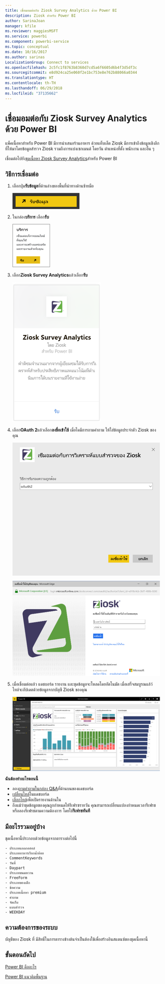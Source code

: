 ```yaml
---
title: เชื่อมอมต่อกับ Ziosk Survey Analytics ด้วย Power BI
description: Ziosk สำหรับ Power BI
author: SarinaJoan
manager: kfile
ms.reviewer: maggiesMSFT
ms.service: powerbi
ms.component: powerbi-service
ms.topic: conceptual
ms.date: 10/16/2017
ms.author: sarinas
LocalizationGroup: Connect to services
ms.openlocfilehash: 2c5fc1f8763b8360d7cd5a6f6605d6b4f3d5df3c
ms.sourcegitcommit: e8d924ca25e060f2e1bc753e8e762b88066a0344
ms.translationtype: HT
ms.contentlocale: th-TH
ms.lasthandoff: 06/29/2018
ms.locfileid: "37135662"
---
```

# <a name="connect-to-ziosk-survey-analytics-with-power-bi"></a>เชื่อมอมต่อกับ Ziosk Survey Analytics ด้วย Power BI
แพ็คเนื้อหาสำหรับ Power BI มีการนำเสนอร้านอาหาร ด้วยแท็บเล็ต Ziosk มีการเข้าถึงข้อมูลเชิงลึกที่ให้มาโดยข้อมูลสำรวจ Ziosk รวมถึงการแบ่งเซกเมนต์ โดยวัน ตำแหน่งที่ตั้ง พนักงาน และอื่น ๆ

เชื่อมต่อไปยัง[ชุดเนื้อหา Ziosk Survey Analytics](https://app.powerbi.com/getdata/services/ziosk-survey-analytics)สำหรับ Power BI

## <a name="how-to-connect"></a>วิธีการเชื่อมต่อ
1. เลือกปุ่ม**รับข้อมูล**ที่ด้านล่างของพื้นที่นำทางด้านซ้ายมือ  
   
    ![](media/service-connect-to-ziosk/getdata.png)
2. ในกล่อง**บริการ** เลือก**รับ**  
   
    ![](media/service-connect-to-ziosk/services.png)
3. เลือก**Ziosk Survey Analytics**แล้วเลือก**รับ**  
   
    ![](media/service-connect-to-ziosk/ziosk.png)
4. เลือก**OAuth 2**แล้วเลือก**ลงชื่อเข้าใช้** เมื่อไดมีการถามคำถาม ให้ใส่ข้อมูลประจำตัว Ziosk ของคุณ
   
    ![](media/service-connect-to-ziosk/creds.png)
   
    ![](media/service-connect-to-ziosk/creds2.png)
5. เมื่อเชื่อมต่อแล้ว แดชบอร์ด รายงาน และชุดข้อมูลจะโหลดโดยอัตโนมัต เมื่อเสร็จสมบูรณแล้ว์ ไทล์จะอัปเดตด้วยข้อมูลจากบัญชี Ziosk ของคุณ
   
    ![](media/service-connect-to-ziosk/dashboard.png)

**ฉันต้องทำอะไรตอนนี้**

* ลอง[ถามคำถามในกล่อง Q&A](power-bi-q-and-a.md)ที่ด้านบนของแดชบอร์ด
* [เปลี่ยนไทล์](service-dashboard-edit-tile.md)ในแดชบอร์ด
* [เลือกไทล์](service-dashboard-tiles.md)เพื่อเปิดรายงานด้านใน
* ถึงแม้ว่าชุดข้อมูลของคุณถูกกำหนดให้รีเฟรซรายวัน คุณสามารถเปลี่ยนแปลงกำหนดเวลารีเฟรช หรือลองรีเฟรชตามความต้องการ โดยใช้**รีเฟรชทันที**

## <a name="whats-included"></a>มีอะไรรวมอยู่บ้าง
ชุดเนื้อหานี้ประกอบด้วยข้อมูลจากตารางต่อไปนี้  

    - ประเภทแอลกอฮอล์  
    - ประเภทอาหารเรียกน้ำย้อย  
    - CommentKeywords  
    - วันที่  
    - Daypart  
    - ประเภทขนมหวาน  
    - FreeForm  
    - ประเภทของเด็ก  
    - ข้อความ  
    - ประเภทเนื้อหา premium  
    - คำถาม  
    - จัดเก็บ  
    - แบบสำรวจ  
    - WEEKDAY  


## <a name="system-requirements"></a>ความต้องการของระบบ
บัญชีของ Ziosk ที่ มีสิทธิ์ในการตารางข้างต้นจำเป็นต้องใช้เพื่อสร้างอินสแตนซ์ของชุดเนื้อหานี้

## <a name="next-steps"></a>ขั้นตอนถัดไป
[Power BI คืออะไร](power-bi-overview.md)

[Power BI แนวคิดพื้นฐาน](service-basic-concepts.md)

